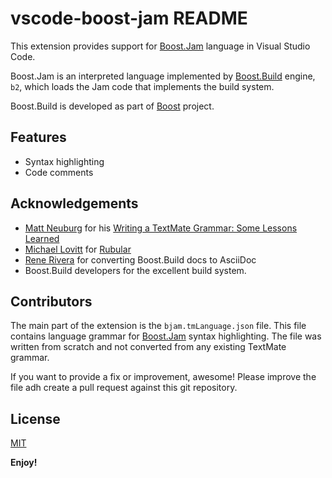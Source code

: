 # vscode-boost-jam README

This extension provides support for [Boost.Jam](http://boost.org/build/)
language in Visual Studio Code.

Boost.Jam is an interpreted language implemented by [Boost.Build](http://boost.org/build/)
engine, `b2`, which loads the Jam code that implements the build system.

Boost.Build is developed as part of [Boost](https://boost.org) project.

## Features

- Syntax highlighting
- Code comments

## Acknowledgements

- [Matt Neuburg](https://github.com/mattneub) for his [Writing a TextMate Grammar: Some Lessons Learned](http://www.apeth.com/nonblog/stories/textmatebundle.html)
- [Michael Lovitt](http://www.lovitt.net) for [Rubular](http://www.rubular.com/)
- [Rene Rivera]() for converting Boost.Build docs to AsciiDoc
- Boost.Build developers for the excellent build system.


## Contributors

The main part of the extension is the `bjam.tmLanguage.json` file.
This file contains language grammar for [Boost.Jam](http://boost.org/build/) syntax highlighting.
The file was written from scratch and not converted from any existing TextMate grammar.

If you want to provide a fix or improvement, awesome!
Please improve the file adh create a pull request against this git repository.

## License

[MIT](https://github.com/twxs/vs.language.cmake/blob/master/LICENSE)

**Enjoy!**
